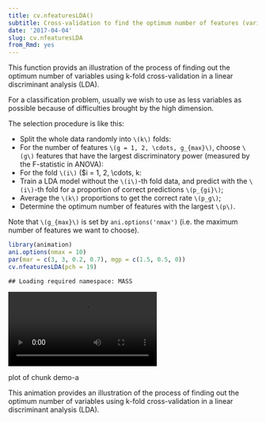 ```yaml
---
title: cv.nfeaturesLDA()
subtitle: Cross-validation to find the optimum number of features (variables)  in LDA
date: '2017-04-04'
slug: cv.nfeaturesLDA
from_Rmd: yes
---
```


This function provids an illustration of the process of finding out the
optimum number of variables using k-fold cross-validation in a linear
discriminant analysis (LDA).

For a classification problem, usually we wish to use as less variables as
possible because of difficulties brought by the high dimension.

The selection procedure is like this:

- Split the whole data randomly into `\(k\)` folds:
- For the number of features `\(g = 1, 2, \cdots, g_{max}\)`, choose `\(g\)` features that have the largest discriminatory
power (measured by the F-statistic in ANOVA):
- For the fold `\(i\)` ($i = 1, 2, \cdots, k:
- Train a LDA model without the `\(i\)`-th fold data, and predict with the `\(i\)`-th fold for a proportion of correct predictions `\(p_{gi}\)`;
- Average the `\(k\)` proportions to get the correct rate `\(p_g\)`;
- Determine the optimum number of features with the largest `\(p\)`.


Note that `\(g_{max}\)` is set by `ani.options('nmax')` (i.e. the
maximum number of features we want to choose).

 

```r
library(animation)
ani.options(nmax = 10)
par(mar = c(3, 3, 0.2, 0.7), mgp = c(1.5, 0.5, 0))
cv.nfeaturesLDA(pch = 19)
```

```
## Loading required namespace: MASS
```

<video controls loop autoplay><source src="/figures/animation/example/cv-nfeaturesLDA/demo-a.mp4" /><p>plot of chunk demo-a</p></video>

This animation provides an illustration of the process of finding out the optimum number of variables using k-fold cross-validation in a linear discriminant analysis (LDA).
